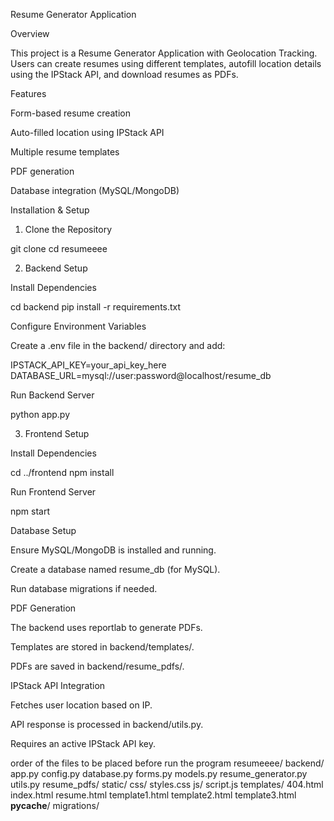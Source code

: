 Resume Generator Application

Overview

This project is a Resume Generator Application with Geolocation Tracking. Users can create resumes using different templates, autofill location details using the IPStack API, and download resumes as PDFs.

Features

Form-based resume creation

Auto-filled location using IPStack API

Multiple resume templates

PDF generation

Database integration (MySQL/MongoDB)

Installation & Setup

1. Clone the Repository

git clone <your-repo-url>
cd resumeeee

2. Backend Setup

Install Dependencies

cd backend
pip install -r requirements.txt

Configure Environment Variables

Create a .env file in the backend/ directory and add:

IPSTACK_API_KEY=your_api_key_here
DATABASE_URL=mysql://user:password@localhost/resume_db

Run Backend Server

python app.py

3. Frontend Setup

Install Dependencies

cd ../frontend
npm install

Run Frontend Server

npm start

Database Setup

Ensure MySQL/MongoDB is installed and running.

Create a database named resume_db (for MySQL).

Run database migrations if needed.

PDF Generation

The backend uses reportlab to generate PDFs.

Templates are stored in backend/templates/.

PDFs are saved in backend/resume_pdfs/.

IPStack API Integration

Fetches user location based on IP.

API response is processed in backend/utils.py.

Requires an active IPStack API key.



order of the files to be placed before run the program
    resumeeee/
        backend/
            app.py
            config.py
            database.py
            forms.py
            models.py
            resume_generator.py
            utils.py
            resume_pdfs/
            static/
                css/
                    styles.css
                js/
                    script.js
            templates/
                404.html
                index.html
                resume.html
                template1.html
                template2.html
                template3.html
            __pycache__/
        migrations/

